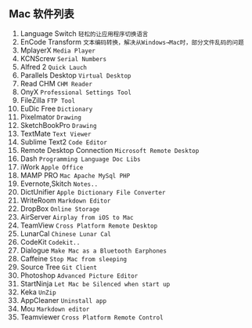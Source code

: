 ## Mac 软件列表
1. Language Switch		`轻松的让应用程序切换语言`
2. EnCode Transform		`文本编码转换，解决从Windows→Mac时，部分文件乱码的问题`
3. MplayerX				`Media Player`
4. KCNScrew				`Serial Numbers`
5. Alfred 2				`Quick Lauch`
6. Parallels Desktop	`Virtual Desktop`
7. Read CHM				`CHM Reader`
8. OnyX					`Professional Settings Tool`
9. FileZilla			`FTP Tool`
10. EuDic Free			`Dictionary`
11. PixeImator			`Drawing`
12. SketchBookPro		`Drawing`
13. TextMate			`Text Viewer`
14. Sublime Text2		`Code Editor`
15. Remote Desktop Connection 		`Microsoft Remote Desktop`
16. Dash				`Programming Language Doc Libs`
17. iWork				`Apple Office`
18. MAMP PRO			`Mac Apache MySql PHP`
19. Evernote,Skitch		`Notes..`
20. DictUnifier			`Apple Dictionary File Converter`
21. WriteRoom			`Markdown Editor`
22. DropBox				`Online Storage`
23. AirServer			`Airplay from iOS to Mac`
24. TeamView			`Cross Platform Remote Desktop`
25. LunarCal			`Chinese Lunar Cal`
26. CodeKit				`Codekit..`
27. Dialogue			`Make Mac as a Bluetooth Earphones`
28. Caffeine			`Stop Mac from sleeping`
29. Source Tree			`Git Client`
30. Photoshop			`Advanced Picture Editor`
31. StartNinja			`Let Mac be Silenced when start up`
32. Keka          `UnZip`
33. AppCleaner    `Uninstall app`
34. Mou           `Markdown editor`
34. Teamviewer    `Cross Platform Remote Control`